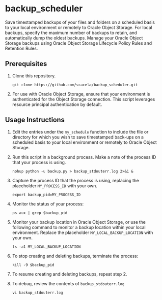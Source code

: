 # backup_scheduler
Save timestamped backups of your files and folders on a scheduled basis to your local environment or remotely to Oracle Object Storage. For local backups, specify the maximum number of backups to retain, and automatically dump the oldest backups. Manage your Oracle Object Storage backups using Oracle Object Storage Lifecycle Policy Rules and Retention Rules.

## Prerequisites

1. Clone this repository.
	
 	```
	git clone https://github.com/scacela/backup_scheduler.git
	```

2. For use with Oracle Object Storage, ensure that your environment is authenticated for the Object Storage connection. This script leverages resource principal authentication by default.

## Usage Instructions

1. Edit the entries under the `my_schedule` function to include the file or directory for which you wish to save timestamped back-ups on a scheduled basis to your local environment or remotely to Oracle Object Storage.

2. Run this script in a background process. Make a note of the process ID that your process is using.
	
 	```
	nohup python -u backup.py > backup_stdouterr.log 2>&1 &
	```
 
4. Capture the process ID that the process is using, replacing the placeholder `MY_PROCESS_ID` with your own.
	
 	```
	export backup_pid=MY_PROCESS_ID
	```
 
5. Monitor the status of your process:
	
 	```
	ps aux | grep $backup_pid
	```
 
6. Monitor your backup location in Oracle Object Storage, or use the following command to monitor a backup location within your local environment. Replace the placeholder `MY_LOCAL_BACKUP_LOCATION` with your own.
	
 	```
	ls -a1 MY_LOCAL_BACKUP_LOCATION
	```
 
7. To stop creating and deleting backups, terminate the process:
	
 	```
	kill -9 $backup_pid
	```

8. To resume creating and deleting backups, repeat step 2.

9. To debug, review the contents of `backup_stdouterr.log`
	
 	```
	vi backup_stdouterr.log
	```
